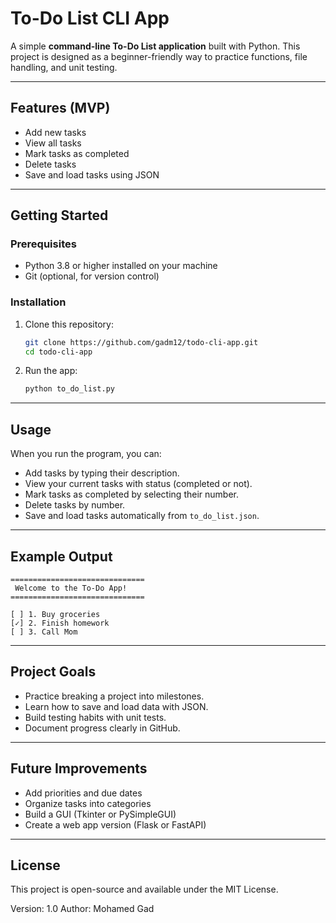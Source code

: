 # To-Do List CLI App

A simple **command-line To-Do List application** built with Python.
This project is designed as a beginner-friendly way to practice functions, file handling, and unit testing.

---

## Features (MVP)

* Add new tasks
* View all tasks
* Mark tasks as completed
* Delete tasks
* Save and load tasks using JSON

---

## Getting Started

### Prerequisites

* Python 3.8 or higher installed on your machine
* Git (optional, for version control)

### Installation

1. Clone this repository:

   ```bash
   git clone https://github.com/gadm12/todo-cli-app.git
   cd todo-cli-app
   ```
2. Run the app:

   ```bash
   python to_do_list.py
   ```

---

## Usage

When you run the program, you can:

* Add tasks by typing their description.
* View your current tasks with status (completed or not).
* Mark tasks as completed by selecting their number.
* Delete tasks by number.
* Save and load tasks automatically from `to_do_list.json`.

---

## Example Output

```
==============================
 Welcome to the To-Do App!
==============================

[ ] 1. Buy groceries
[✓] 2. Finish homework
[ ] 3. Call Mom

```

---

## Project Goals

* Practice breaking a project into milestones.
* Learn how to save and load data with JSON.
* Build testing habits with unit tests.
* Document progress clearly in GitHub.

---

## Future Improvements

* Add priorities and due dates
* Organize tasks into categories
* Build a GUI (Tkinter or PySimpleGUI)
* Create a web app version (Flask or FastAPI)

---

## License

This project is open-source and available under the MIT License.

Version: 1.0
Author: Mohamed Gad
